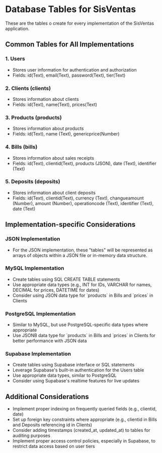 # Database Tables for SisVentas
These are the tables o create for every implementation of the SisVentas application.
## Common Tables for All Implementations
### 1. Users
- Stores user information for authentication and authorization
- Fields: id(Text), email(Text), password(Text), tier(Text)

### 2. Clients (clients)
- Stores information about clients
- Fields: id(Text), name(Text), prices(Text)

### 3. Products (products)
- Stores information about products
- Fields: id(Text), name (Text), genericprice(Number)

### 4. Bills (bills)
- Stores information about sales receipts
- Fields: id(Text), clientid(Text), products (JSON), date (Text), identifier (Text)

### 5. Deposits (deposits)
- Stores information about client deposits
- Fields: id(Text), clientid(Text), currency (Text), changueamount (Number), amount (Number), operationcode (Text), identifier (Text), date (Text)

## Implementation-specific Considerations

### JSON Implementation
- For the JSON implementation, these "tables" will be represented as arrays of objects within a JSON file or in-memory data structure.

### MySQL Implementation
- Create tables using SQL CREATE TABLE statements
- Use appropriate data types (e.g., INT for IDs, VARCHAR for names, DECIMAL for prices, DATETIME for dates)
- Consider using JSON data type for \`products\` in Bills and \`prices\` in Clients

### PostgreSQL Implementation
- Similar to MySQL, but use PostgreSQL-specific data types where appropriate
- Use JSONB data type for \`products\` in Bills and \`prices\` in Clients for better performance with JSON data

### Supabase Implementation
- Create tables using Supabase interface or SQL statements
- Leverage Supabase's built-in authentication for the Users table
- Use appropriate data types, similar to PostgreSQL
- Consider using Supabase's realtime features for live updates

## Additional Considerations

- Implement proper indexing on frequently queried fields (e.g., clientid, date)
- Set up foreign key constraints where appropriate (e.g., clientid in Bills and Deposits referencing id in Clients)
- Consider adding timestamps (created_at, updated_at) to tables for auditing purposes
- Implement proper access control policies, especially in Supabase, to restrict data access based on user tiers

